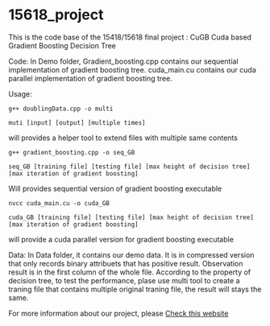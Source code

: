 # 15618_project

This is the code base of the 15418/15618 final project : CuGB Cuda based Gradient Boosting Decision Tree

Code: In Demo folder, Gradient_boosting.cpp contains our sequential implementation of gradient boosting tree. cuda_main.cu contains our cuda parallel implementation of gradient boosting tree. 

Usage: 

    g++ doublingData.cpp -o multi
    
    muti [input] [output] [multiple times]

will provides a helper tool to extend files with multiple same contents

    g++ gradient_boosting.cpp -o seq_GB
    
    seq_GB [training file] [testing file] [max height of decision tree] [max iteration of gradient boosting]

Will provides sequential version of gradient boosting executable

    nvcc cuda_main.cu -o cuda_GB
    
    cuda_GB [training file] [testing file] [max height of decision tree] [max iteration of gradient boosting]

will provide a cuda parallel version for gradient boosting executable


Data: 
In Data folder, it contains our demo data. It is in compressed version that only records binary attribuets that has positive result. Observation result is in the first column of the whole file. According to the property of decision tree, to test the performance, plase use multi tool to create a traning file that contains multiple original traning file, the result will stays the same.


For more information about our project, please [Check this website ](https://whitelez.github.io/cugb)


